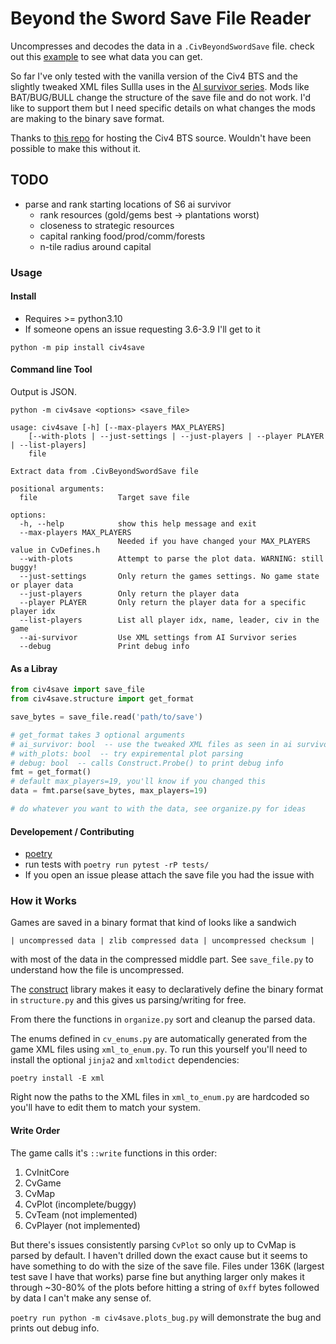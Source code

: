 # Beyond the Sword Save File Reader

Uncompresses and decodes the data in a `.CivBeyondSwordSave` file.
check out this [example](example.json) to see what data you can get.

So far I've only tested with the vanilla version of the Civ4 BTS and the slightly tweaked XML files Sullla uses in the [AI survivor series](https://sullla.com/Civ4/civ4survivor6-14.html).
Mods like BAT/BUG/BULL change the structure of the save file and do not work.
I'd like to support them but I need specific details on what changes the mods are making to the binary save format.

Thanks to [this repo](https://github.com/dguenms/beyond-the-sword-sdk) for hosting
the Civ4 BTS source. Wouldn't have been possible to make this without it.


## TODO
- parse and rank starting locations of S6 ai survivor
    - rank resources (gold/gems best -> plantations worst)
    - closeness to strategic resources
    - capital ranking food/prod/comm/forests
    - n-tile radius around capital


### Usage

#### Install

* Requires >= python3.10
* If someone opens an issue requesting 3.6-3.9 I'll get to it

`python -m pip install civ4save`

#### Command line Tool
Output is JSON.

`python -m civ4save <options> <save_file>`

```
usage: civ4save [-h] [--max-players MAX_PLAYERS]
    [--with-plots | --just-settings | --just-players | --player PLAYER | --list-players]
    file

Extract data from .CivBeyondSwordSave file

positional arguments:
  file                  Target save file

options:
  -h, --help            show this help message and exit
  --max-players MAX_PLAYERS
                        Needed if you have changed your MAX_PLAYERS value in CvDefines.h
  --with-plots          Attempt to parse the plot data. WARNING: still buggy!
  --just-settings       Only return the games settings. No game state or player data
  --just-players        Only return the player data
  --player PLAYER       Only return the player data for a specific player idx
  --list-players        List all player idx, name, leader, civ in the game
  --ai-survivor         Use XML settings from AI Survivor series
  --debug               Print debug info
```

#### As a Libray

```python
from civ4save import save_file
from civ4save.structure import get_format

save_bytes = save_file.read('path/to/save')

# get_format takes 3 optional arguments
# ai_survivor: bool  -- use the tweaked XML files as seen in ai survivor
# with_plots: bool  -- try expiremental plot parsing
# debug: bool  -- calls Construct.Probe() to print debug info
fmt = get_format()
# default max_players=19, you'll know if you changed this
data = fmt.parse(save_bytes, max_players=19)

# do whatever you want to with the data, see organize.py for ideas
```

#### Developement / Contributing
* [poetry](https://python-poetry.org/docs/)
* run tests with `poetry run pytest -rP tests/`
* If you open an issue please attach the save file you had the issue with


### How it Works
Games are saved in a binary format that kind of looks like a sandwich

`| uncompressed data | zlib compressed data | uncompressed checksum |`

with most of the data in the compressed middle part. See `save_file.py` to understand
how the file is uncompressed.

The [construct](https://github.com/construct/construct) library makes it easy to declaratively
define the binary format in `structure.py` and this gives us parsing/writing for free.

From there the functions in `organize.py` sort and cleanup the parsed data.

The enums defined in `cv_enums.py` are automatically generated from the game
XML files using `xml_to_enum.py`. To run this yourself you'll need to install the optional
`jinja2` and `xmltodict` dependencies:

`poetry install -E xml`

Right now the paths to the XML files in `xml_to_enum.py` are hardcoded so you'll have to edit
them to match your system.


#### Write Order
The game calls it's `::write` functions in this order:

1. CvInitCore
2. CvGame
3. CvMap
4. CvPlot (incomplete/buggy)
4. CvTeam (not implemented)
5. CvPlayer (not implemented)

But there's issues consistently parsing `CvPlot` so only up to CvMap is parsed by default.
I haven't drilled down the exact cause but it seems to have something to do with the size of the save file.
Files under 136K (largest test save I have that works) parse fine but anything larger only makes it through ~30-80% of the plots before hitting a string of `0xff` bytes followed by data I can't make any sense of.

`poetry run python -m civ4save.plots_bug.py` will demonstrate the bug and prints out debug info.
